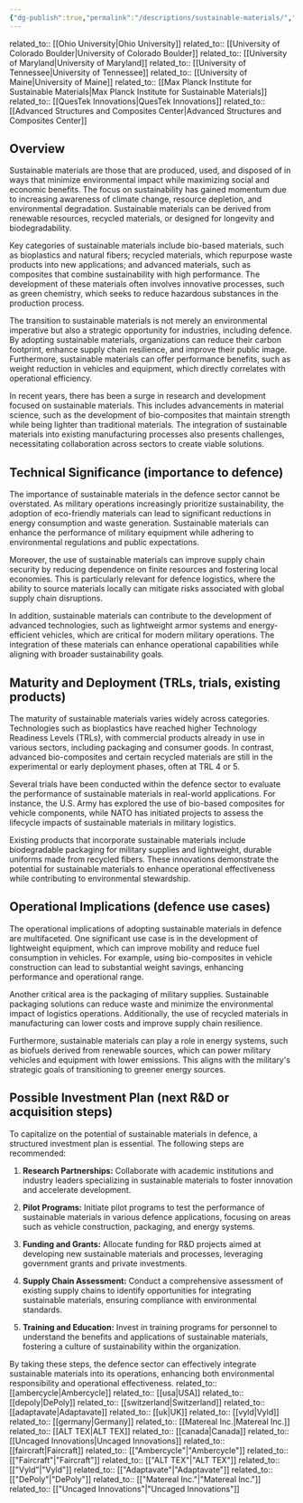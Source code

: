 ```yaml
---
{"dg-publish":true,"permalink":"/descriptions/sustainable-materials/","title":"sustainable materials"}
---
```


related_to:: [[Ohio University\|Ohio University]]
related_to:: [[University of Colorado Boulder\|University of Colorado Boulder]]
related_to:: [[University of Maryland\|University of Maryland]]
related_to:: [[University of Tennessee\|University of Tennessee]]
related_to:: [[University of Maine\|University of Maine]]
related_to:: [[Max Planck Institute for Sustainable Materials\|Max Planck Institute for Sustainable Materials]]
related_to:: [[QuesTek Innovations\|QuesTek Innovations]]
related_to:: [[Advanced Structures and Composites Center\|Advanced Structures and Composites Center]]
## Overview
Sustainable materials are those that are produced, used, and disposed of in ways that minimize environmental impact while maximizing social and economic benefits. The focus on sustainability has gained momentum due to increasing awareness of climate change, resource depletion, and environmental degradation. Sustainable materials can be derived from renewable resources, recycled materials, or designed for longevity and biodegradability. 

Key categories of sustainable materials include bio-based materials, such as bioplastics and natural fibers; recycled materials, which repurpose waste products into new applications; and advanced materials, such as composites that combine sustainability with high performance. The development of these materials often involves innovative processes, such as green chemistry, which seeks to reduce hazardous substances in the production process.

The transition to sustainable materials is not merely an environmental imperative but also a strategic opportunity for industries, including defence. By adopting sustainable materials, organizations can reduce their carbon footprint, enhance supply chain resilience, and improve their public image. Furthermore, sustainable materials can offer performance benefits, such as weight reduction in vehicles and equipment, which directly correlates with operational efficiency.

In recent years, there has been a surge in research and development focused on sustainable materials. This includes advancements in material science, such as the development of bio-composites that maintain strength while being lighter than traditional materials. The integration of sustainable materials into existing manufacturing processes also presents challenges, necessitating collaboration across sectors to create viable solutions.

## Technical Significance (importance to defence)
The importance of sustainable materials in the defence sector cannot be overstated. As military operations increasingly prioritize sustainability, the adoption of eco-friendly materials can lead to significant reductions in energy consumption and waste generation. Sustainable materials can enhance the performance of military equipment while adhering to environmental regulations and public expectations.

Moreover, the use of sustainable materials can improve supply chain security by reducing dependence on finite resources and fostering local economies. This is particularly relevant for defence logistics, where the ability to source materials locally can mitigate risks associated with global supply chain disruptions.

In addition, sustainable materials can contribute to the development of advanced technologies, such as lightweight armor systems and energy-efficient vehicles, which are critical for modern military operations. The integration of these materials can enhance operational capabilities while aligning with broader sustainability goals.

## Maturity and Deployment (TRLs, trials, existing products)
The maturity of sustainable materials varies widely across categories. Technologies such as bioplastics have reached higher Technology Readiness Levels (TRLs), with commercial products already in use in various sectors, including packaging and consumer goods. In contrast, advanced bio-composites and certain recycled materials are still in the experimental or early deployment phases, often at TRL 4 or 5.

Several trials have been conducted within the defence sector to evaluate the performance of sustainable materials in real-world applications. For instance, the U.S. Army has explored the use of bio-based composites for vehicle components, while NATO has initiated projects to assess the lifecycle impacts of sustainable materials in military logistics.

Existing products that incorporate sustainable materials include biodegradable packaging for military supplies and lightweight, durable uniforms made from recycled fibers. These innovations demonstrate the potential for sustainable materials to enhance operational effectiveness while contributing to environmental stewardship.

## Operational Implications (defence use cases)
The operational implications of adopting sustainable materials in defence are multifaceted. One significant use case is in the development of lightweight equipment, which can improve mobility and reduce fuel consumption in vehicles. For example, using bio-composites in vehicle construction can lead to substantial weight savings, enhancing performance and operational range.

Another critical area is the packaging of military supplies. Sustainable packaging solutions can reduce waste and minimize the environmental impact of logistics operations. Additionally, the use of recycled materials in manufacturing can lower costs and improve supply chain resilience.

Furthermore, sustainable materials can play a role in energy systems, such as biofuels derived from renewable sources, which can power military vehicles and equipment with lower emissions. This aligns with the military's strategic goals of transitioning to greener energy sources.

## Possible Investment Plan (next R&D or acquisition steps)
To capitalize on the potential of sustainable materials in defence, a structured investment plan is essential. The following steps are recommended:

1. **Research Partnerships:** Collaborate with academic institutions and industry leaders specializing in sustainable materials to foster innovation and accelerate development.

2. **Pilot Programs:** Initiate pilot programs to test the performance of sustainable materials in various defence applications, focusing on areas such as vehicle construction, packaging, and energy systems.

3. **Funding and Grants:** Allocate funding for R&D projects aimed at developing new sustainable materials and processes, leveraging government grants and private investments.

4. **Supply Chain Assessment:** Conduct a comprehensive assessment of existing supply chains to identify opportunities for integrating sustainable materials, ensuring compliance with environmental standards.

5. **Training and Education:** Invest in training programs for personnel to understand the benefits and applications of sustainable materials, fostering a culture of sustainability within the organization.

By taking these steps, the defence sector can effectively integrate sustainable materials into its operations, enhancing both environmental responsibility and operational effectiveness.
related_to:: [[ambercycle\|Ambercycle]]
related_to:: [[usa\|USA]]
related_to:: [[depoly\|DePoly]]
related_to:: [[switzerland\|Switzerland]]
related_to:: [[adaptavate\|Adaptavate]]
related_to:: [[uk\|UK]]
related_to:: [[vyld\|Vyld]]
related_to:: [[germany\|Germany]]
related_to:: [[Matereal Inc.\|Matereal Inc.]]
related_to:: [[ALT TEX\|ALT TEX]]
related_to:: [[canada\|Canada]]
related_to:: [[Uncaged Innovations\|Uncaged Innovations]]
related_to:: [[faircraft\|Faircraft]]
related_to:: [["Ambercycle"\|"Ambercycle"]]
related_to:: [["Faircraft"\|"Faircraft"]]
related_to:: [["ALT TEX"\|"ALT TEX"]]
related_to:: [["Vyld"\|"Vyld"]]
related_to:: [["Adaptavate"\|"Adaptavate"]]
related_to:: [["DePoly"\|"DePoly"]]
related_to:: [["Matereal Inc."\|"Matereal Inc."]]
related_to:: [["Uncaged Innovations"\|"Uncaged Innovations"]]
